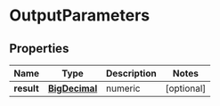 
# OutputParameters

## Properties
Name | Type | Description | Notes
------------ | ------------- | ------------- | -------------
**result** | [**BigDecimal**](BigDecimal.md) | numeric |  [optional]



